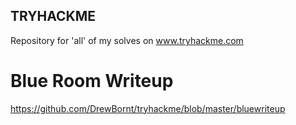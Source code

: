 ## TRYHACKME

Repository for 'all' of my solves on www.tryhackme.com

# Blue Room Writeup

https://github.com/DrewBornt/tryhackme/blob/master/bluewriteup
